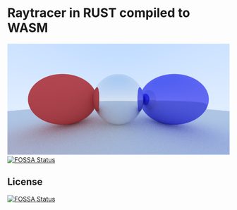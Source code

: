 # Raytracer in RUST compiled to WASM

![Raytracer](https://github.com/MateusZitelli/rust-wasm-raytracer/blob/master/reflective.png?raw=true)
[![FOSSA Status](https://app.fossa.com/api/projects/git%2Bgithub.com%2FMateusZitelli%2Frust-wasm-raytracer.svg?type=shield)](https://app.fossa.com/projects/git%2Bgithub.com%2FMateusZitelli%2Frust-wasm-raytracer?ref=badge_shield)


## License
[![FOSSA Status](https://app.fossa.com/api/projects/git%2Bgithub.com%2FMateusZitelli%2Frust-wasm-raytracer.svg?type=large)](https://app.fossa.com/projects/git%2Bgithub.com%2FMateusZitelli%2Frust-wasm-raytracer?ref=badge_large)